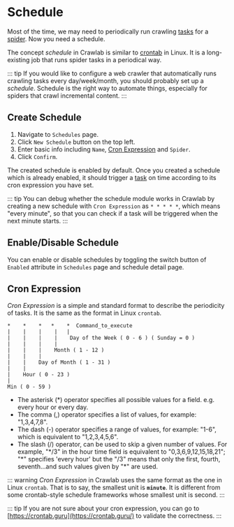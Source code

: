 # Schedule

Most of the time, we may need to periodically run crawling [tasks](../task/README.md) for
a [spider](../spider/README.md). Now you need a schedule.

The concept *schedule* in Crawlab is similar to [crontab](https://www.tutorialspoint.com/unix_commands/crontab.htm) in
Linux. It is a long-existing job that runs spider tasks in a periodical way.

::: tip
If you would like to configure a web crawler that automatically runs crawling tasks every day/week/month, you should
probably set up a *schedule*. Schedule is the right way to automate things, especially for spiders that crawl
incremental content.
:::

## Create Schedule

1. Navigate to `Schedules` page.
2. Click `New Schedule` button on the top left.
3. Enter basic info including `Name`, [Cron Expression](https://www.tutorialspoint.com/unix_commands/crontab.htm)
   and `Spider`.
4. Click `Confirm`.

The created schedule is enabled by default. Once you created a schedule which is already enabled, it should trigger
a [task](../task/README.md) on time according to its cron expression you have set.

::: tip
You can debug whether the schedule module works in Crawlab by creating a new schedule with `Cron Expression`
as `* * * * *`, which means "every minute", so that you can check if a task will be triggered when the next minute
starts.
:::

## Enable/Disable Schedule

You can enable or disable schedules by toggling the switch button of `Enabled` attribute in `Schedules` page and
schedule detail page.

## Cron Expression

*Cron Expression* is a simple and standard format to describe the periodicity of tasks. It is the same as the format in
Linux `crontab`.

```
*    *    *   *    *  Command_to_execute
|    |    |    |   |       
|    |    |    |    Day of the Week ( 0 - 6 ) ( Sunday = 0 )
|    |    |    |
|    |    |    Month ( 1 - 12 )
|    |    |
|    |    Day of Month ( 1 - 31 )
|    |
|    Hour ( 0 - 23 )
|
Min ( 0 - 59 )
```

- The asterisk (*) operator specifies all possible values for a field. e.g. every hour or every day.
- The comma (,) operator specifies a list of values, for example: "1,3,4,7,8".
- The dash (-) operator specifies a range of values, for example: "1-6", which is equivalent to "1,2,3,4,5,6".
- The slash (/) operator, can be used to skip a given number of values. For example, "\*/3" in the hour time field is
  equivalent to "0,3,6,9,12,15,18,21"; "\*" specifies 'every hour' but the "/3" means that only the first, fourth,
  seventh...and such values given by "*" are used.

::: warning
*Cron Expression* in Crawlab uses the same format as the one in Linux `crontab`. That is to say, the smallest unit
is **`minute`**. It is different from some crontab-style schedule frameworks whose smallest unit is second.
:::

::: tip
If you are not sure about your cron expression, you can go to [https://crontab.guru](https://crontab.guru/) to validate
the correctness.
:::
